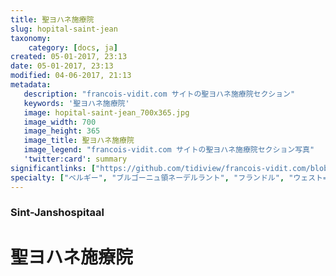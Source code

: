```yaml
---
title: 聖ヨハネ施療院
slug: hopital-saint-jean
taxonomy:
    category: [docs, ja]
created: 05-01-2017, 23:13
date: 05-01-2017, 23:13
modified: 04-06-2017, 21:13
metadata:
   description: "francois-vidit.com サイトの聖ヨハネ施療院セクション"
   keywords: '聖ヨハネ施療院'
   image: hopital-saint-jean_700x365.jpg
   image_width: 700
   image_height: 365
   image_title: 聖ヨハネ施療院
   image_legend: "francois-vidit.com サイトの聖ヨハネ施療院セクション写真"
   'twitter:card': summary
significantlinks: ["https://github.com/tidiview/francois-vidit.com/blob/develop/user/sites/docs/pages/01.home/05.bruges/01.hopital-saint-jean/chapter.ja.md"]
specialty: ["ベルギー", "ブルゴーニュ領ネーデルラント", "フランドル", "ウェスト=フランデレン州", "ブリュージュ", "ブルッヘ", "初期フランドル派", "北方ルネサンス", "フランドル絵画", "ブリュージュでの美術館", "ブルッヘでの美術館", "聖ヨハネ施療院", "ハンス・メムリンク美術館", "ハンス・メムリンク"]
---
```

### Sint-Janshospitaal

# 聖ヨハネ施療院